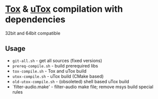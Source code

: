 #    [Tox](https://github.com/TokTok/c-toxcore) & [uTox](https://github.com/uTox/uTox) compilation with dependencies
32bit and 64bit compatible 

## Usage

* `git-all.sh` - get all sources (fixed versions)
* `prereq-compile.sh` - build prerequired libs
* `tox-compile.sh` - Tox and uTox build
* `utox-compile.sh` -  uTox build (CMake based)
* `old-utox-compile.sh` - (obsoleted) shell based uTox build
* `filter-audio.make' - filter-audio make file; remove msys build special rules


